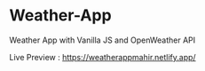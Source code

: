 # Weather-App

Weather App with Vanilla JS and OpenWeather API 

Live Preview : https://weatherappmahir.netlify.app/
